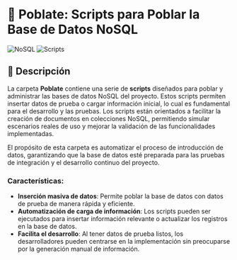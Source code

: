 # 📂 Poblate: Scripts para Poblar la Base de Datos NoSQL

![NoSQL](https://img.shields.io/badge/NoSQL-Database-green)
![Scripts](https://img.shields.io/badge/Scripts-Poblate-green)

## 📌 Descripción

La carpeta **Poblate** contiene una serie de **scripts** diseñados para poblar y administrar las bases de datos NoSQL del proyecto. Estos scripts permiten insertar datos de prueba o cargar información inicial, lo cual es fundamental para el desarrollo y las pruebas. Los scripts están orientados a facilitar la creación de documentos en colecciones NoSQL, permitiendo simular escenarios reales de uso y mejorar la validación de las funcionalidades implementadas.

El propósito de esta carpeta es automatizar el proceso de introducción de datos, garantizando que la base de datos esté preparada para las pruebas de integración y el desarrollo continuo del proyecto.

### Características:
- **Inserción masiva de datos**: Permite poblar la base de datos con datos de prueba de manera rápida y eficiente.
- **Automatización de carga de información**: Los scripts pueden ser ejecutados para insertar información relevante o actualizar los registros en la base de datos.
- **Facilita el desarrollo**: Al tener datos de prueba listos, los desarrolladores pueden centrarse en la implementación sin preocuparse por la generación manual de información.

